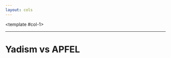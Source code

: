 ```yaml
---
layout: cols
---
```


<div m="-6"/>

<template #col-1>
  <div m="y-4" class="flex justify-center">
    <bkg-img src="theory/backup/dis-hera-nc-6.svg" p="2" w="sm"/>
  </div>
  <div m="y-4" class="flex justify-center">
    <bkg-img src="theory/backup/dis-hera-cc-17.svg" p="2" w="sm"/>
  </div>
</template>
<template #col-2>
  <div m="y-4" class="flex justify-center">
    <bkg-img src="theory/backup/dis-hera-nc-28.svg" p="2" w="sm"/>
  </div>
  <div m="y-4" class="flex justify-center">
    <bkg-img src="theory/backup/dis-chorus.svg" p="2" w="sm"/>
  </div>
</template>

---

# Yadism vs APFEL

<div h="full" w="full" m="t--2" class="flex" justify="center" items="center">
  <bkg-img src="theory/backup/dis-hera-cc.svg" p="2" w="5/6"/>
</div>
